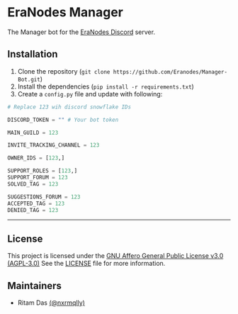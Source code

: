 # EraNodes Manager
The Manager bot for the [EraNodes Discord](https://discord.gg/9u6dJueQQ4) server.

## Installation
1. Clone the repository (`git clone https://github.com/Eranodes/Manager-Bot.git`)
2. Install the dependencies (`pip install -r requirements.txt`)
3. Create a `config.py` file and update with following:
```py
# Replace 123 wih discord snowflake IDs

DISCORD_TOKEN = "" # Your bot token

MAIN_GUILD = 123

INVITE_TRACKING_CHANNEL = 123

OWNER_IDS = [123,]

SUPPORT_ROLES = [123,]
SUPPORT_FORUM = 123
SOLVED_TAG = 123

SUGGESTIONS_FORUM = 123
ACCEPTED_TAG = 123
DENIED_TAG = 123
```
---

## License
This project is licensed under the [GNU Affero General Public License v3.0 (AGPL-3.0)](https://www.gnu.org/licenses/agpl-3.0.en.html)
See the [LICENSE](LICENSE) file for more information.

## Maintainers
- Ritam Das [(@nxrmqlly)](https://github.com/nxrmqlly)
